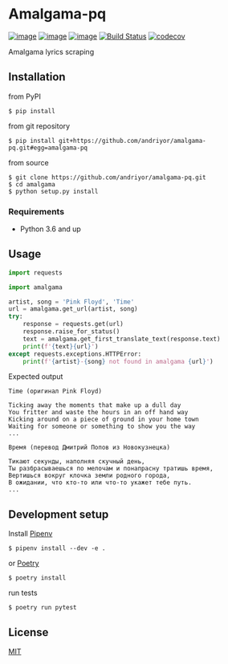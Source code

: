 # Amalgama-pq 
[![image](https://img.shields.io/pypi/v/amalgama.svg)](https://pypi.org/project/amalgama/)
[![image](https://img.shields.io/pypi/l/amalgama.svg)](https://pypi.org/project/amalgama/)
[![image](https://img.shields.io/pypi/pyversions/amalgama.svg)](https://pypi.org/project/amalgama/)
[![Build Status](https://travis-ci.org/andriyor/amalgama-pq.svg?branch=master)](https://travis-ci.org/andriyor/amalgama-pq)
[![codecov](https://codecov.io/gh/andriyor/amalgama-pq/branch/master/graph/badge.svg)](https://codecov.io/gh/andriyor/amalgama-pq)

Amalgama lyrics scraping

## Installation
from PyPI
```
$ pip install 
```

from git repository
```
$ pip install git+https://github.com/andriyor/amalgama-pq.git#egg=amalgama-pq
```

from source
```
$ git clone https://github.com/andriyor/amalgama-pq.git
$ cd amalgama
$ python setup.py install
```

### Requirements
* Python 3.6 and up

## Usage

```python
import requests

import amalgama

artist, song = 'Pink Floyd', 'Time'
url = amalgama.get_url(artist, song)
try:
    response = requests.get(url)
    response.raise_for_status()
    text = amalgama.get_first_translate_text(response.text)
    print(f'{text}{url}')
except requests.exceptions.HTTPError:
    print(f'{artist}-{song} not found in amalgama {url}')
```

Expected output 
```
Time (оригинал Pink Floyd)

Ticking away the moments that make up a dull day
You fritter and waste the hours in an off hand way
Kicking around on a piece of ground in your home town
Waiting for someone or something to show you the way
...

Время (перевод Дмитрий Попов из Новокузнецка)

Тикают секунды, наполняя скучный день,
Ты разбрасываешься по мелочам и понапрасну тратишь время,
Вертишься вокруг клочка земли родного города,
В ожидании, что кто-то или что-то укажет тебе путь.
...
```

## Development setup
Install [Pipenv](https://docs.pipenv.org/)   
```
$ pipenv install --dev -e .
```
or [Poetry](https://poetry.eustace.io/docs/)   
```
$ poetry install
```
run tests
```
$ poetry run pytest
```

## License
[MIT](https://choosealicense.com/licenses/mit/)